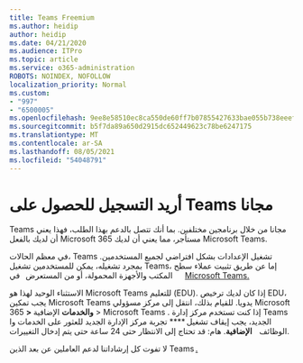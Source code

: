 ```yaml
---
title: Teams Freemium
ms.author: heidip
author: heidip
ms.date: 04/21/2020
ms.audience: ITPro
ms.topic: article
ms.service: o365-administration
ROBOTS: NOINDEX, NOFOLLOW
localization_priority: Normal
ms.custom:
- "997"
- "6500005"
ms.openlocfilehash: 9ee8e58510ec8ca550de60ff7b07855427633bae055b738eeef3e838edd7c609
ms.sourcegitcommit: b5f7da89a650d2915dc652449623c78be6247175
ms.translationtype: MT
ms.contentlocale: ar-SA
ms.lasthandoff: 08/05/2021
ms.locfileid: "54048791"
---
```

# <a name="id-like-to-sign-up-for-teams-for-free"></a>أريد التسجيل للحصول على Teams مجانا

Teams مجانا من خلال برنامجين مختلفين. بما أنك تتصل بالدعم بهذا الطلب، فهذا يعني أن لديك بالفعل Microsoft 365 مستأجر، مما يعني أن لديك Microsoft Teams.

في معظم الحالات، Teams تشغيل الإعدادات بشكل افتراضي لجميع المستخدمين. بمجرد تشغيله، يمكن للمستخدمين تشغيل Teams، إما عن طريق [](https://docs.microsoft.com/MicrosoftTeams/get-clients#desktop-client)تثبيت عملاء سطح المكتب والأجهزة المحمولة، أو من المستعرض   في [](https://docs.microsoft.com/MicrosoftTeams/get-clients#mobile-clients)  [](https://dos.microsoft.com/MicrosoftTeams/get-clients#web-client)    [Microsoft Teams.](https://www.microsoft.com/microsoft-teams/teams-for-work)

الاستثناء الوحيد لهذا هو Microsoft Teams للتعليم (EDU). إذا كان لديك ترخيص EDU، يجب تمكين Microsoft Teams يدويا. للقيام بذلك، انتقل إلى مركز مسؤولي Microsoft 365 **> والخدمات** الإضافية > Microsoft Teams . إذا كنت تستخدم مركز إدارة Teams الجديد، يجب إيقاف تشغيل **** تجربة مركز الإدارة الجديد للعثور على الخدمات وا الوظائف    **الإضافية**. هام: قد تحتاج إلى الانتظار حتى 24 ساعة حتى يتم إدخال التغييرات.

لا تفوت كل إرشاداتنا لدعم العاملين عن بعد الذين Teams [.](https://docs.microsoft.com/MicrosoftTeams/support-remote-work-with-teams)

